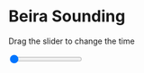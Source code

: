 <h1>Beira Sounding</h1>
<p>Drag the slider to change the time</p>

<div class="slidecontainer">
<input oninput='setImage(this)' class="slider" type="range" min="0" max="7" value="0" step="1" />
<img id='img'/>
</div>

<script>
var img = document.getElementById('img');
var img_array = ['/assets/images/skwt/skd_beira_wrfout_d01_2020-06-20_12:00:00.png',
'/assets/images/skwt/skd_beira_wrfout_d01_2020-06-20_18:00:00.png',
'/assets/images/skwt/skd_beira_wrfout_d01_2020-06-21_00:00:00.png',
'/assets/images/skwt/skd_beira_wrfout_d01_2020-06-21_06:00:00.png',
'/assets/images/skwt/skd_beira_wrfout_d01_2020-06-21_12:00:00.png',
'/assets/images/skwt/skd_beira_wrfout_d01_2020-06-21_18:00:00.png',
'/assets/images/skwt/skd_beira_wrfout_d01_2020-06-22_00:00:00.png',];
function setImage(obj)
{
        var value = obj.value;
        img.src = img_array[value];

}
</script>
